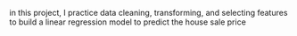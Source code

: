 in this project, I practice data cleaning, transforming, and selecting features to build a linear regression model to predict the house sale price
